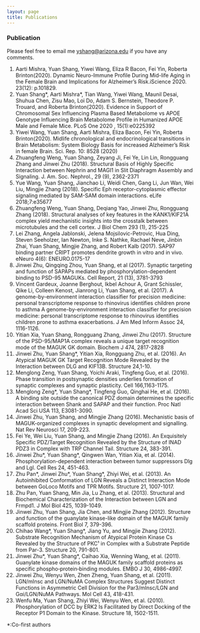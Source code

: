 ```yaml
---
layout: page
title: Publications
---
```


### Publication

Please feel free to email me <yshang@arizona.edu> if you have any comments. 
1.  Aarti Mishra, Yuan Shang, Yiwei Wang, Eliza R Bacon, Fei Yin, Roberta Brinton(2020). Dynamic Neuro-Immune Profile During Mid-life Aging in the Female Brain and Implications for Alzheimer’s Risk.iScience 2020. 23(12): p.101829.
2.	Yuan Shang*, Aarti Mishra*, Tian Wang, Yiwei Wang, Maunil Desai, Shuhua Chen, Zisu Mao, Loi Do, Adam S. Bernstein, Theodore P. Trouard, and Roberta Brinton(2020). Evidence in Support of Chromosomal Sex Influencing Plasma Based Metabolome vs APOE Genotype Influencing Brain Metabolome Profile in Humanized APOE Male and Female Mice. PLoS One 2020 , 15(1):e0225392
3.	Yiwei Wang, Yuan Shang, Aarti Mishra, Eliza Bacon, Fei Yin, Roberta Brinton(2020). Midlife chronological and endocrinological transitions in Brain Metabolism: System Biology Basis for increased Alzheimer’s Risk in female Brain. Sci. Rep. 10: 8528 (2020)
4.	Zhuangfeng Weng, Yuan Shang, Zeyang Ji, Fei Ye, Lin Lin, Rongguang Zhang and Jinwei Zhu (2018). Structural Basis of Highly Specific Interaction between Nephrin and MAGI1 in Slit Diaphragm Assembly and Signaling. J. Am. Soc. Nephrol., 29 (9), 2362-2371 
5.	Yue Wang, Yuan Shang, Jianchao Li, Weidi Chen, Gang Li, Jun Wan, Wei Liu, Mingjie Zhang (2018). Specific Eph receptor-cytoplasmic effector signaling mediated by SAM-SAM domain interactions. eLife 2018;7:e35677
6.	Zhuangfeng Weng, Yuan Shang, Deqiang Yao, Jinwei Zhu, Rongguang Zhang (2018). Structural analyses of key features in the KANK1/KIF21A complex yield mechanistic insights into the crosstalk between microtubules and the cell cortex. J Biol Chem 293 (1), 215-225 
7.	Lei Zhang, Angela Jablonski, Jelena Mojsilovic-Petrovic, Hua Ding, Steven Seeholzer, Ian Newton, Inke S. Nathke, Rachael Neve, Jinbin Zhai, Yuan Shang, Mingjie Zhang, and Robert Kalb (2017). SAP97 binding partner CRIPT promotes dendrite growth in vitro and in vivo. eNeuro 4(6): ENEURO.0175-17
8.	Jinwei Zhu, Qingqing Zhou, Yuan Shang, et al (2017). Synaptic targeting and function of SAPAPs mediated by phosphorylation-dependent binding to PSD-95 MAGUKs. Cell Report, 21 (13), 3781-3793
9.	Vincent Gardeux, Joanne Berghout, Ikbel Achour A, Grant Schissler, Qike Li, Colleen Kenost, Jianrong Li, Yuan Shang, et al. (2017). A genome-by-environment interaction classifier for precision medicine: personal transcriptome response to rhinovirus identifies children prone to asthma A genome-by-environment interaction classifier for precision medicine: personal transcriptome response to rhinovirus identifies children prone to asthma exacerbations. J Am Med Inform Assoc 24, 1116-1126.
10.	Yitian Xia, Yuan Shang, Rongguang Zhang, Jinwei Zhu (2017). Structure of the PSD-95/MAP1A complex reveals a unique target recognition mode of the MAGUK GK domain. Biochem J 474, 2817-2828
11.	Jinwei Zhu, Yuan Shang*, Yitian Xia, Rongguang Zhu, et al. (2016). An Atypical MAGUK GK Target Recognition Mode Revealed by the Interaction between DLG and KIF13B. Structure 24,1-10.
12.	Menglong Zeng, Yuan Shang, Yoichi Araki, Tingfeng Guo, et al. (2016). Phase transition in postsynaptic densities underlies formation of synaptic complexes and synaptic plasticity. Cell 166,1163-1175.
13.	Menglong Zeng*, Yuan Shang*, Tingfeng Guo, Qinghai He, et al. (2016). A binding site outside the canonical PDZ domain determines the specific interaction between Shank and SAPAP and their function. Proc Natl Acad Sci USA 113, E3081-3090.
14.	Jinwei Zhu, Yuan Shang, and Mingjie Zhang (2016). Mechanistic basis of MAGUK-organized complexes in synaptic development and signalling. Nat Rev Neurosci 17, 209-223.
15.	Fei Ye, Wei Liu, Yuan Shang, and Mingjie Zhang (2016). An Exquisitely Specific PDZ/Target Recognition Revealed by the Structure of INAD PDZ3 in Complex with TRP Channel Tail. Structure 24, 383-391.
16.	Jinwei Zhu*, Yuan Shang*, Qingwen Wan, Yitian Xia, et al. (2014). Phosphorylation-dependent interaction between tumor suppressors Dlg and Lgl. Cell Res 24, 451-463.
17.	Zhu Pan*, Jinwei Zhu*, Yuan Shang*, Zhiyi Wei, et al. (2013). An Autoinhibited Conformation of LGN Reveals a Distinct Interaction Mode between GoLoco Motifs and TPR Motifs. Structure 21, 1007-1017.
18.	Zhu Pan, Yuan Shang, Min Jia, Lu Zhang, et al. (2013). Structural and Biochemical Characterization of the Interaction between LGN and Frmpd1. J Mol Biol 425, 1039-1049.
19.	Jinwei Zhu, Yuan Shang, Jia Chen, and Mingjie Zhang (2012). Structure and function of the guanylate kinase-like domain of the MAGUK family scaffold proteins. Front Biol 7, 379-396.
20.	Chihao Wang*, Yuan Shang*, Jiang Yu, and Mingjie Zhang (2012). Substrate Recognition Mechanism of Atypical Protein Kinase Cs Revealed by the Structure of PKC¹ in Complex with a Substrate Peptide from Par-3. Structure 20, 791-801.
21.	Jinwei Zhu*, Yuan Shang*, Caihao Xia, Wenning Wang, et al. (2011). Guanylate kinase domains of the MAGUK family scaffold proteins as specific phospho‐protein‐binding modules. EMBO J 30, 4986-4997.
22.	Jinwei Zhu, Wenyu Wen, Zhen Zheng, Yuan Shang, et al. (2011). LGN/mInsc and LGN/NuMA Complex Structures Suggest Distinct Functions in Asymmetric Cell Division for the Par3/mInsc/LGN and Gαi/LGN/NuMA Pathways. Mol Cell 43, 418-431.
23.	Wenfu Ma, Yuan Shang, Zhiyi Wei, Wenyu Wen, et al. (2010). Phosphorylation of DCC by ERK2 Is Facilitated by Direct Docking of the Receptor P1 Domain to the Kinase. Structure 18, 1502-1511.

*:Co-first authors   